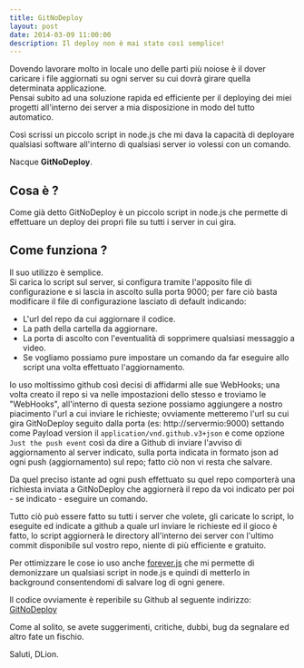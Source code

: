 ```yaml
---
title: GitNoDeploy
layout: post
date: 2014-03-09 11:00:00
description: Il deploy non è mai stato così semplice!
---
```

Dovendo lavorare molto in locale uno delle parti più noiose è il dover caricare i file aggiornati su ogni server su cui dovrà girare quella determinata applicazione.    
Pensai subito ad una soluzione rapida ed efficiente per il deploying dei miei progetti all'interno dei server a mia disposizione in modo del tutto automatico.

Così scrissi un piccolo script in node.js che mi dava la capacità di deployare qualsiasi software all'interno di qualsiasi server io volessi con un comando.

Nacque **GitNoDeploy**.

## Cosa è ?

Come già detto GitNoDeploy è un piccolo script in node.js che permette di effettuare un deploy dei propri file su tutti i server in cui gira.

## Come funziona ?

Il suo utilizzo è semplice.   
Si carica lo script sul server, si configura tramite l'apposito file di configurazione e si lascia in ascolto sulla porta 9000; per fare ciò basta modificare il file di configurazione lasciato di default indicando:

* L'url del repo da cui aggiornare il codice.
* La path della cartella da aggiornare.
* La porta di ascolto con l'eventualità di sopprimere qualsiasi messaggio a video.
* Se vogliamo possiamo pure impostare un comando da far eseguire allo script una volta effettuato l'aggiornamento.

Io uso moltissimo github così decisi di affidarmi alle sue WebHooks; una volta creato il repo si va nelle impostazioni dello stesso e troviamo le "WebHooks", all'interno di questa sezione possiamo aggiungere a nostro piacimento l'url a cui inviare le richieste; ovviamente metteremo l'url su cui gira GitNoDeploy seguito dalla porta (es: http://servermio:9000) settando come Payload version il `application/vnd.github.v3+json` e come opzione `Just the push event` così da dire a Github di inviare l'avviso di aggiornamento al server indicato, sulla porta indicata in formato json ad ogni push (aggiornamento) sul repo; fatto ciò non vi resta che salvare.

Da quel preciso istante ad ogni push effettuato su quel repo comporterà una richiesta inviata a GitNoDeploy che aggiornerà il repo da voi indicato per poi - se indicato - eseguire un comando.

Tutto ciò può essere fatto su tutti i server che volete, gli caricate lo script, lo eseguite ed indicate a github a quale url inviare le richieste ed il gioco è fatto, lo script aggiornerà le directory all'interno dei server con l'ultimo commit disponibile sul vostro repo, niente di più efficiente e gratuito.

Per ottimizzare le cose io uso anche [forever.js](https://github.com/nodejitsu/forever) che mi permette di demonizzare un qualsiasi script in node.js e quindi di metterlo in background consentendomi di salvare log di ogni genere.

Il codice ovviamente è reperibile su Github al seguente indirizzo: [GitNoDeploy](https://github.com/dlion/GitNoDeploy)

Come al solito, se avete suggerimenti, critiche, dubbi, bug da segnalare ed altro fate un fischio.

Saluti, DLion.
